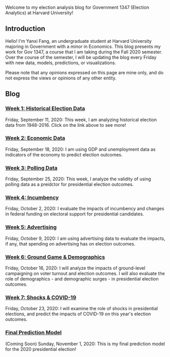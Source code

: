Welcome to my election analysis blog for Government 1347 (Election Analytics) at Harvard University!

## Introduction
Hello! I'm Yanxi Fang, an undergraduate student at Harvard University majoring in Government with a minor in Economics. This blog presents my work for Gov 1347, a course that I am taking during the Fall 2020 semester. Over the course of the semester, I will be updating the blog every Friday with new data, models, predictions, or visualizations.

Please note that any opinions expressed on this page are mine only, and do not express the views or opinions of any other entity.

## Blog

### [Week 1: Historical Election Data](https://yanxifang.github.io/Gov-1347/2020/09/11/Week-One-Predictions.html)
Friday, September 11, 2020: This week, I am analyzing historical election data from 1948-2016. Click on the link above to see more!

### [Week 2: Economic Data](https://yanxifang.github.io/Gov-1347/2020/09/18/Week-Two-Predictions.html)
Friday, September 18, 2020: I am using GDP and unemployment data as indicators of the economy to predict election outcomes.

### [Week 3: Polling Data](https://yanxifang.github.io/Gov-1347/2020/09/25/Week-Three-Predictions.html)
Friday, September 25, 2020: This week, I analyze the validity of using polling data as a preidctor for presidential election outcomes.

### [Week 4: Incumbency](https://yanxifang.github.io/Gov-1347/2020/10/02/Week-Four-Predictions.html)
Friday, October 2, 2020: I evaluate the impacts of incumbency and changes in federal funding on electoral support for presidential candidates.

### [Week 5: Advertising](https://yanxifang.github.io/Gov-1347/2020/10/09/Week-Five-Predictions.html)
Friday, October 9, 2020: I am using advertising data to evaluate the impacts, if any, that spending on advertising has on election outcomes.

### [Week 6: Ground Game & Demographics](https://yanxifang.github.io/Gov-1347/2020/10/16/Week-Six-Predictions.html)
Friday, October 16, 2020: I will analyze the impacts of ground-level campaigning on voter turnout and election outcomes. I will also evaluate the role of demographics - and demographic surges - in presidential election outcomes.

### [Week 7: Shocks & COVID-19](https://yanxifang.github.io/Gov-1347/2020/10/23/Week-Seven-Predictions.html)
Friday, October 23, 2020: I will examine the role of shocks in presidential elections, and predict the impacts of COVID-19 on this year's election outcomes.

### [Final Prediction Model](https://yanxifang.github.io/Gov-1347/2020/11/01/Final-Prediction-Model.html)
(Coming Soon) Sunday, November 1, 2020: This is my final prediction model for the 2020 presidential election!
